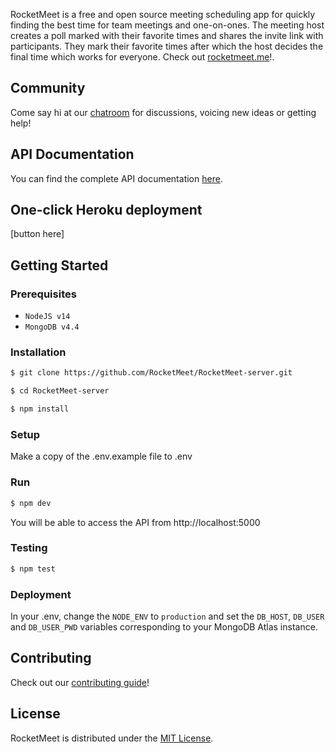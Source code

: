 RocketMeet is a free and open source meeting scheduling app for quickly finding the best time for team meetings and one-on-ones. The meeting host creates a poll marked with their favorite times and shares the invite link with participants. They mark their favorite times after which the host decides the final time which works for everyone. Check out [rocketmeet.me](https://rocketmeet.me/)!.

## Community

Come say hi at our [chatroom](https://gitter.im/RocketMeet/community) for discussions, voicing new ideas or getting help!

## API Documentation

You can find the complete API documentation [here](#).

## One-click Heroku deployment

[button here]

## Getting Started

### Prerequisites
* `NodeJS v14`
* `MongoDB v4.4`

### Installation

```bash
$ git clone https://github.com/RocketMeet/RocketMeet-server.git

$ cd RocketMeet-server

$ npm install
```

### Setup

Make a copy of the .env.example file to .env

### Run

```bash
$ npm dev
```

You will be able to access the API from http://localhost:5000

### Testing

```bash
$ npm test
```

### Deployment

In your .env, change the `NODE_ENV` to `production` and set the `DB_HOST`, `DB_USER` and `DB_USER_PWD` variables corresponding to your MongoDB Atlas instance.

## Contributing

Check out our [contributing guide](https://github.com/RocketMeet/RocketMeet-server/blob/main/CONTRIBUTING.md)!


## License

RocketMeet is distributed under the [MIT License](https://github.com/RocketMeet/RocketMeet-server/blob/main/LICENSE).
